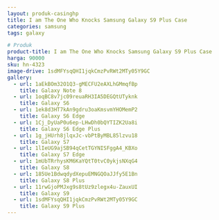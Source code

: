 ```yaml
---
layout: produk-casinghp
title: I am The One Who Knocks Samsung Galaxy S9 Plus Case
categories: samsung
tags: galaxy

# Produk
product-title: I am The One Who Knocks Samsung Galaxy S9 Plus Case
harga: 90000
sku: hn-4323
image-drive: 1sdMFYsqQHI1jqkCmzPvRWt2MTy05Y9GC
gallery:
  - url: 1aEkBOm32O1Q3-gMECFU2eAXLhGMmqfBp
    title: Galaxy Note 8
  - url: 1oqBC8v7jc09reuaRH3IA5DEGQtUTyknk
    title: Galaxy S6
  - url: 1ek8d3HT7kAn9gdru3oaKmsvmYHOMemP2
    title: Galaxy S6 Edge
  - url: 1Cj_DyUaP0u6ep-LHwDh0bQYTIZK2Ua8i
    title: Galaxy S6 Edge Plus
  - url: 1g_jHUrh8jlqxJc-vbPtByMBL85lzvu18
    title: Galaxy S7
  - url: 1lIeUG9ajSB94qCetTGYNISFggA4_KBXo
    title: Galaxy S7 Edge
  - url: 1mUbTRrhysKM6KaYQtT0tvC0ykjsNXqG4
    title: Galaxy S8
  - url: 185Ue1BdwqdydXepuEMNGQOaJJfy5E1Bn
    title: Galaxy S8 Plus
  - url: 11rwGjoPMJxg9s8tUz9zlegx4u-ZauxUI
    title: Galaxy S9
  - url: 1sdMFYsqQHI1jqkCmzPvRWt2MTy05Y9GC
    title: Galaxy S9 Plus
---
```

